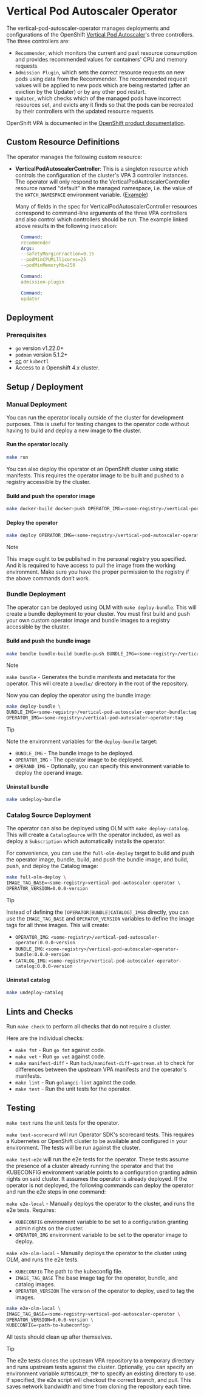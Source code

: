 # Vertical Pod Autoscaler Operator

The vertical-pod-autoscaler-operator manages deployments and configurations
of the OpenShift [Vertical Pod Autoscaler][1]'s three controllers. The three
controllers are:

* `Recommender`, which monitors the current and past resource consumption and
  provides recommended values for containers' CPU and memory requests.
* `Admission Plugin`, which sets the correct resource requests on new pods using
  data from the Recommender. The recommended request values will be applied to
  new pods which are being restarted (after an eviction by the Updater) or by any
  other pod restart.
* `Updater`, which checks which of the managed pods have incorrect resources set,
  and evicts any it finds so that the pods can be recreated by their
  controllers with the updated resource requests.

[1]: https://github.com/openshift/kubernetes-autoscaler/tree/master/vertical-pod-autoscaler

OpenShift VPA is documented in the [OpenShift product documentation][2].

[2]: https://docs.openshift.com/container-platform/latest/nodes/pods/nodes-pods-vertical-autoscaler.html

## Custom Resource Definitions

The operator manages the following custom resource:

* __VerticalPodAutoscalerController__: This is a singleton resource which
  controls the configuration of the cluster's VPA 3 controller instances.
  The operator will only respond to the VerticalPodAutoscalerController resource named "default" in the
  managed namespace, i.e. the value of the `WATCH_NAMESPACE` environment
  variable.  ([Example][VerticalPodAutoscalerController])

  Many of fields in the spec for VerticalPodAutoscalerController resources correspond to
  command-line arguments of the three VPA controllers and also control which controllers
  should be run.  The example linked above results in the following invocation:

  ```yaml
    Command:
    recommender
    Args:
    --safetyMarginFraction=0.15
    --podMinCPUMillicores=25
    --podMinMemoryMb=250

    Command:
    admission-plugin

    Command:
    updater
  ```

[VerticalPodAutoscalerController]: ./config/samples/autoscaling_v1_verticalpodautoscalercontroller.yaml

## Deployment

### Prerequisites

* `go` version v1.22.0+
* `podman` version 5.1.2+
* [oc](https://docs.openshift.com/container-platform/4.16/cli_reference/openshift_cli/getting-started-cli.html) or `kubectl`
* Access to a Openshift 4.x cluster.

## Setup / Deployment

### Manual Deployment

You can run the operator locally outside of the cluster for development purposes. This is useful for testing changes to the operator code without having to build and deploy a new image to the cluster.

#### Run the operator locally

```sh
make run
```

You can also deploy the operator ot an OpenShift cluster using static manifests. This requires the operator image to be built and pushed to a registry accessible by the cluster.

#### Build and push the operator image

```sh
make docker-build docker-push OPERATOR_IMG=<some-registry>/vertical-pod-autoscaler-operator:tag
```

#### Deploy the operator

```sh
make deploy OPERATOR_IMG=<some-registry>/vertical-pod-autoscaler-operator:tag
```

> [!NOTE]
> This image ought to be published in the personal registry you specified. And it is required to have access to pull the image from the working environment. Make sure you have the proper permission to the registry if the above commands don’t work.

### Bundle Deployment

The operator can be deployed using OLM with `make deploy-bundle`. This will create a bundle deployment to your cluster. You must first build and push your own custom operator image and bundle images to a registry accessible by the cluster.

#### Build and push the bundle image

```sh
make bundle bundle-build bundle-push BUNDLE_IMG=<some-registry>/vertical-pod-autoscaler-operator-bundle:tag
```

> [!NOTE]
> `make bundle` - Generates the bundle manifests and metadata for the operator. This will create a `bundle/` directory in the root of the repository.

Now you can deploy the operator using the bundle image:

```sh
make deploy-bundle \
BUNDLE_IMG=<some-registry>/vertical-pod-autoscaler-operator-bundle:tag \
OPERATOR_IMG=<some-registry>/vertical-pod-autoscaler-operator:tag
```

> [!TIP]
> Note the environment variables for the `deploy-bundle` target:
>
> * `BUNDLE_IMG` - The bundle image to be deployed.
> * `OPERATOR_IMG` - The operator image to be deployed.
> * `OPERAND_IMG` - Optionally, you can specify this environment variable to deploy the operand image.

#### Uninstall bundle

```sh
make undeploy-bundle
```

### Catalog Source Deployment

The operator can also be deployed using OLM with `make deploy-catalog`. This will create a `CatalogSource` with the operator included, as well as deploy a `Subscription` which automatically installs the operator.

For convenience, you can use the `full-olm-deploy` target to build and push the operator image, bundle, build, and push the bundle image, and build, push, and deploy the Catalog image:

```sh
make full-olm-deploy \
IMAGE_TAG_BASE=<some-registry>vertical-pod-autoscaler-operator \
OPERATOR_VERSION=0.0.0-version
```

> [!TIP]
> Instead of defining the `[OPERATOR|BUNDLE|CATALOG]_IMG`s directly, you can use the `IMAGE_TAG_BASE` and `OPERATOR_VERSION` variables to define the image tags for all three images. This will create:
>
> * `OPERATOR_IMG`: `<some-registry>/vertical-pod-autoscaler-operator:0.0.0-version`
> * `BUNDLE_IMG`: `<some-registry>/vertical-pod-autoscaler-operator-bundle:0.0.0-version`
> * `CATALOG_IMG`: `<some-registry>/vertical-pod-autoscaler-operator-catalog:0.0.0-version`

#### Uninstall catalog

```sh
make undeploy-catalog
```

## Lints and Checks

Run `make check` to perform all checks that do not require a cluster.

Here are the individual checks:

* `make fmt` - Run `go fmt` against code.
* `make vet` - Run `go vet` against code.
* `make manifest-diff` - Run `hack/manifest-diff-upstream.sh` to check for differences between the upstream VPA manifests and the operator's manifests.
* `make lint` - Run `golangci-lint` against the code.
* `make test` - Run the unit tests for the operator.

## Testing

`make test` runs the unit tests for the operator.

`make test-scorecard` will run Operator SDK's scorecard tests. This requires a Kubernetes or OpenShift cluster to be available and configured in your environment. The tests will be run against the cluster.

`make test-e2e` will run the e2e tests for the operator. These tests assume the presence of a cluster already running the operator and that the KUBECONFIG environment variable points to a configuration granting admin rights on said cluster. It assumes the operator is already deployed. If the operator is not deployed, the following commands can deploy the operator and run the e2e steps in one command:

`make e2e-local` - Manually deploys the operator to the cluster, and runs the e2e tests. Requires:

* `KUBECONFIG` environment variable to be set to a configuration granting admin rights on the cluster.
* `OPERATOR_IMG` environment variable to be set to the operator image to deploy.

`make e2e-olm-local` - Manually deploys the operator to the cluster using OLM, and runs the e2e tests.

* `KUBECONFIG` The path to the kubeconfig file.
* `IMAGE_TAG_BASE` The base image tag for the operator, bundle, and catalog images.
* `OPERATOR_VERSION` The version of the operator to deploy, used to tag the images.

```sh
make e2e-olm-local \
IMAGE_TAG_BASE=<some-registry>vertical-pod-autoscaler-operator \
OPERATOR_VERSION=0.0.0-version \
KUBECONFIG=<path-to-kubeconfig>
```

All tests should clean up after themselves.

> [!TIP]
> The e2e tests clones the upstream VPA repository to a temporary directory and runs upstream tests against the cluster. Optionally, you can specify an environment variable `AUTOSCALER_TMP` to specify an existing directory to use. If specified, the e2e script will checkout the correct branch, and pull. This saves network bandwidth and time from cloning the repository each time.
